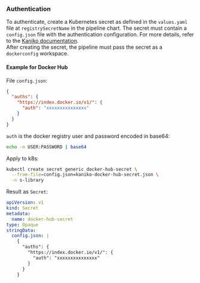### Authentication

To authenticate, create a Kubernetes secret as defined in the `values.yaml` file at `registrySecretName` in the pipeline chart. The secret must contain a `config.json` file with the authentication configuration. For more details, refer to the [Kaniko documentation](https://github.com/GoogleContainerTools/kaniko/blob/main/README.md#pushing-to-different-registries).  
After creating the secret, the pipeline must pass the secret as a `dockerconfig` workspace.

#### Example for Docker Hub

File `config.json`:

```json
{
  "auths": {
    "https://index.docker.io/v1/": {
      "auth": "xxxxxxxxxxxxxxx"
    }
  }
}
```

`auth` is the docker registry user and password encoded in base64:

```bash
echo -n USER:PASSWORD | base64
```

Apply to k8s:

```bash
kubectl create secret generic docker-hub-secret \
  --from-file=config.json=kaniko-docker-hub-secret.json \
  -n s-library
```

Result as `Secret`:

```yaml
apiVersion: v1
kind: Secret
metadata:
  name: docker-hub-secret
type: Opaque
stringData:
  config.json: |
    {
      "auths": {
        "https://index.docker.io/v1/": {
          "auth": "xxxxxxxxxxxxxxx"
        }
      }
    }
```
